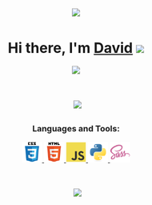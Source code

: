 <h1 align="center">
 <img src="https://media.tenor.com/3B6fE1zIaHMAAAAd/hotz-hacker.gif" />
 <h1 align="center">Hi there, I'm <a href="https://github.com/Bazelit" target="_blank">David</a> 
 <img src="https://github.com/blackcater/blackcater/raw/main/images/Hi.gif" height="32"/></h1>
</h1>

<div align="center">
    <img src="https://readme-typing-svg.herokuapp.com?font=JetBrains+Mono+Medium&pause=1000&color=70A5FD&center=%D0%9B%D0%9E%D0%96%D0%AC&vCenter=%D0%9B%D0%9E%D0%96%D0%AC&repeat=%D0%B8%D1%81%D1%82%D0%B8%D0%BD%D0%BD%D1%8B%D0%B9&width=435&lines=%F0%9F%91%A8%F0%9F%8F%BB%E2%80%8D%F0%9F%92%BBI+am+a+beginner+Frontend+developer">
</div>

<h1 align="center">
  <a href="https://www.codewars.com/users/Bazelit"
    ><img src="https://www.codewars.com/users/Bazelit/badges/small" alt=""
  /></a>
  <img src="https://komarev.com/ghpvc/?username=your-github-Bazelit" />
</h1>

<h3 align="center">Languages and Tools:</h3>
<p align="center"> <a href="https://www.w3schools.com/css/" target="_blank" rel="noreferrer"> <img src="https://raw.githubusercontent.com/devicons/devicon/master/icons/css3/css3-original-wordmark.svg" alt="css3" width="40" height="40"/> </a> <a href="https://www.w3.org/html/" target="_blank" rel="noreferrer"> <img src="https://raw.githubusercontent.com/devicons/devicon/master/icons/html5/html5-original-wordmark.svg" alt="html5" width="40" height="40"/> </a> <a href="https://developer.mozilla.org/en-US/docs/Web/JavaScript" target="_blank" rel="noreferrer"> <img src="https://raw.githubusercontent.com/devicons/devicon/master/icons/javascript/javascript-original.svg" alt="javascript" width="40" height="40"/> </a> <a href="https://www.python.org" target="_blank" rel="noreferrer"> <img src="https://raw.githubusercontent.com/devicons/devicon/master/icons/python/python-original.svg" alt="python" width="40" height="40"/> </a> 
<a href="https://sass-lang.com" target="_blank" rel="noreferrer"> <img src="https://raw.githubusercontent.com/devicons/devicon/master/icons/sass/sass-original.svg" alt="sass" width="40" height="40"/> </a>
</p>

<h1 align="center">
  <a href="https://git.io/streak-stats"
    ><img
      src="https://streak-stats.demolab.com?user=bazelit&theme=tokyonight&hide_border=%D0%9B%D0%9E%D0%96%D0%AC"
      alt=""
  /></a>
  <img
    src="https://github-profile-summary-cards.vercel.app/api/cards/repos-per-language?username=bazelit&theme=tokyonight"
  />
</h1>

<!--
**Bazelit/Bazelit** is a ✨ _special_ ✨ repository because its `README.md` (this file) appears on your GitHub profile.

Here are some ideas to get you started:

- 🔭 I’m currently working on ...
- 🌱 I’m currently learning ...
- 👯 I’m looking to collaborate on ...
- 🤔 I’m looking for help with ...
- 💬 Ask me about ...
- 📫 How to reach me: ...
- 😄 Pronouns: ...
- ⚡ Fun fact: ...
-->

